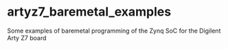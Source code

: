 # artyz7_baremetal_examples
Some examples of baremetal programming of the Zynq SoC for the Digilent Arty Z7 board
